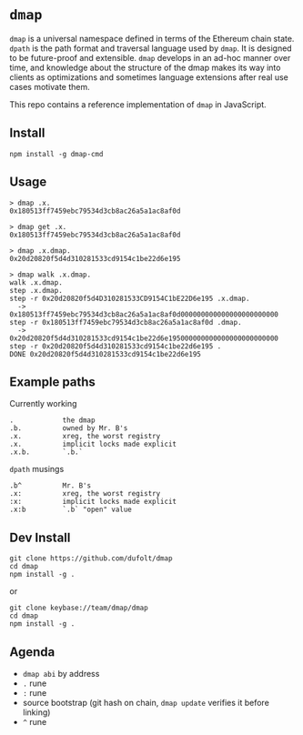 `dmap`
===

`dmap` is a universal namespace defined in terms of the Ethereum chain state.
`dpath` is the path format and traversal language used by `dmap`. It is designed to be future-proof and extensible.
`dmap` develops in an ad-hoc manner over time, and knowledge about the structure of the dmap makes its way into clients as optimizations and sometimes language extensions after real use cases motivate them.

This repo contains a reference implementation of `dmap` in JavaScript.

Install
---
```
npm install -g dmap-cmd
```

Usage
---
```
> dmap .x.
0x180513ff7459ebc79534d3cb8ac26a5a1ac8af0d

> dmap get .x.
0x180513ff7459ebc79534d3cb8ac26a5a1ac8af0d

> dmap .x.dmap.
0x20d20820f5d4d310281533cd9154c1be22d6e195

> dmap walk .x.dmap.
walk .x.dmap.
step .x.dmap.
step -r 0x20d20820f5d4D310281533CD9154C1bE22D6e195 .x.dmap.
  -> 0x180513ff7459ebc79534d3cb8ac26a5a1ac8af0d000000000000000000000000
step -r 0x180513ff7459ebc79534d3cb8ac26a5a1ac8af0d .dmap.
  -> 0x20d20820f5d4d310281533cd9154c1be22d6e195000000000000000000000000
step -r 0x20d20820f5d4d310281533cd9154c1be22d6e195 .
DONE 0x20d20820f5d4d310281533cd9154c1be22d6e195
```

Example paths
---

Currently working
```
.            the dmap
.b.          owned by Mr. B's
.x.          xreg, the worst registry
.x.          implicit locks made explicit
.x.b.        `.b.`
```
`dpath` musings
```
.b^          Mr. B's
.x:          xreg, the worst registry
:x:          implicit locks made explicit
.x:b         `.b` "open" value
```


Dev Install
---
```
git clone https://github.com/dufolt/dmap
cd dmap
npm install -g .
```
or
```
git clone keybase://team/dmap/dmap
cd dmap
npm install -g .
```

Agenda
---

* `dmap abi` by address
* `.` rune
* `:` rune
* source bootstrap (git hash on chain, `dmap update` verifies it before linking)
* `^` rune


